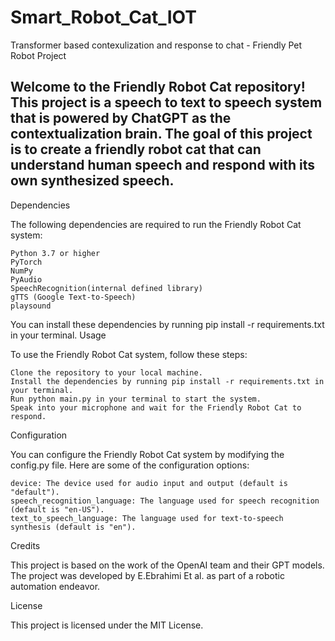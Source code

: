 # Smart_Robot_Cat_IOT
Transformer based contexulization and response to chat - Friendly Pet Robot Project

## Welcome to the Friendly Robot Cat repository! This project is a speech to text to speech system that is powered by ChatGPT as the contextualization brain. The goal of this project is to create a friendly robot cat that can understand human speech and respond with its own synthesized speech.
Dependencies

The following dependencies are required to run the Friendly Robot Cat system:

    Python 3.7 or higher
    PyTorch
    NumPy
    PyAudio
    SpeechRecognition(internal defined library)
    gTTS (Google Text-to-Speech)
    playsound

You can install these dependencies by running pip install -r requirements.txt in your terminal.
Usage

To use the Friendly Robot Cat system, follow these steps:

    Clone the repository to your local machine.
    Install the dependencies by running pip install -r requirements.txt in your terminal.
    Run python main.py in your terminal to start the system.
    Speak into your microphone and wait for the Friendly Robot Cat to respond.

Configuration

You can configure the Friendly Robot Cat system by modifying the config.py file. Here are some of the configuration options:

    device: The device used for audio input and output (default is "default").
    speech_recognition_language: The language used for speech recognition (default is "en-US").
    text_to_speech_language: The language used for text-to-speech synthesis (default is "en").

Credits

This project is based on the work of the OpenAI team and their GPT models. The project was developed by E.Ebrahimi Et al. as part of a robotic automation endeavor.

License

This project is licensed under the MIT License.
